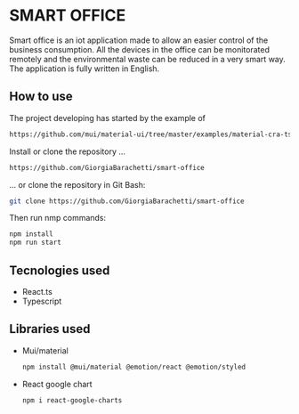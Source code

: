 #  SMART OFFICE
Smart office is an iot application made to allow an easier control of the business consumption.
All the devices in the office can be monitorated remotely and the environmental waste can be reduced in a very smart way.
The application is fully written in English.

## How to use
The project developing has started by the example of
```sh
https://github.com/mui/material-ui/tree/master/examples/material-cra-ts
```

Install or clone the repository ...
```sh
https://github.com/GiorgiaBarachetti/smart-office
```
... or clone the repository in Git Bash:
```sh
git clone https://github.com/GiorgiaBarachetti/smart-office
```

Then run nmp commands:
```sh
npm install
npm run start
```

## Tecnologies used
* React.ts
* Typescript

## Libraries used
* Mui/material
  ```sh
  npm install @mui/material @emotion/react @emotion/styled
  ```
* React google chart
  ```sh
  npm i react-google-charts
  ```
